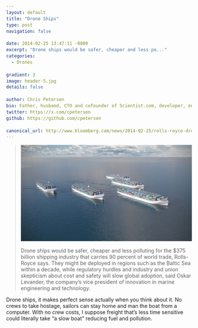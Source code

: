 ```yaml
---
layout: default
title: "Drone Ships"
type: post
navigation: false

date: 2014-02-25 13:47:11 -0800
excerpt: "Drone ships would be safer, cheaper and less po..."
categories:
  - Drones

gradient: 2
image: header-5.jpg
details: false

author: Chris Petersen
bio: Father, husband, CTO and cofounder of Scientist.com, developer, entrepreneur and technologist.
twitter: https://x.com/cpetersen
github: https://github.com/cpetersen

canonical_url: http://www.bloomberg.com/news/2014-02-25/rolls-royce-drone-ships-challenge-375-billion-industry-freight.html
---
```





 >   ![iABKaVuLqAoA.jpg](/assets/import/a71b6fa6b6a2655f2b68af2d2231f742.jpg)
 >
 >  Drone ships would be safer, cheaper and less polluting for the $375 billion shipping industry that carries 90 percent of world trade, Rolls-Royce says. They might be deployed in regions such as the Baltic Sea within a decade, while regulatory hurdles and industry and union skepticism about cost and safety will slow global adoption, said Oskar Levander, the company’s vice president of innovation in marine engineering and technology.

 Drone ships, it makes perfect sense actually when you think about it. No crews to take hostage, sailors can stay home and man the boat from a computer. With no crew costs, I suppose freight that’s less time sensitive could literally take “a slow boat” reducing fuel and pollution.

 >
 >
 >

